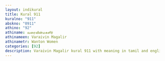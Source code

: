 ```yaml
---
layout: indikural
title: Kural 911
kuralno: "911"
abskno: "0911"
athino: "92"
athiname: வரைவின்மகளிர்
athinameen: Varaivin Magalir
athinametr: Wanton Women
categories: [92]
description: Varaivin Magalir kural 911 with meaning in tamil and english 
---
```


